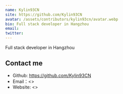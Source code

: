 ```yaml
---
name: Kylin93CN
site: https://github.com/Kylin93CN
avatar: /assets/contributors/kylin93cn/avatar.webp
bio: Full stack developer in Hangzhou
email:
twitter:
---
```


Full stack developer in Hangzhou

## Contact me

- Github: <https://github.com/Kylin93CN>
- Email：<>
- Website: <>
